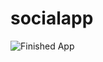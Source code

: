# socialapp

 ![Finished App](https://github.com/hakkicansengonul/images/blob/master/socialapp.gif)



